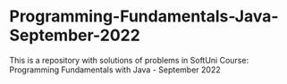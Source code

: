 # Programming-Fundamentals-Java-September-2022
This is a repository with solutions of problems in SoftUni Course: Programming Fundamentals with Java - September 2022

